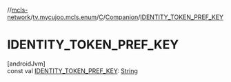 //[mcls-network](../../../../index.md)/[tv.mycujoo.mcls.enum](../../index.md)/[C](../index.md)/[Companion](index.md)/[IDENTITY_TOKEN_PREF_KEY](-i-d-e-n-t-i-t-y_-t-o-k-e-n_-p-r-e-f_-k-e-y.md)

# IDENTITY_TOKEN_PREF_KEY

[androidJvm]\
const val [IDENTITY_TOKEN_PREF_KEY](-i-d-e-n-t-i-t-y_-t-o-k-e-n_-p-r-e-f_-k-e-y.md): [String](https://kotlinlang.org/api/latest/jvm/stdlib/kotlin/-string/index.html)
